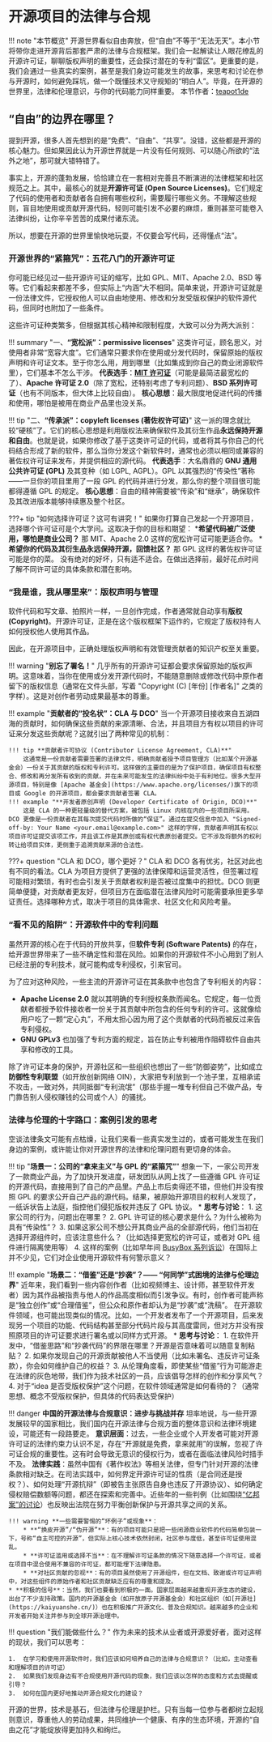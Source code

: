# 开源项目的法律与合规

!!! note "本节概览"
    开源世界看似自由奔放，但“自由”不等于“无法无天”。本小节将带你走进开源背后那套严肃的法律与合规框架。我们会一起解读让人眼花缭乱的开源许可证，聊聊版权声明的重要性，还会探讨潜在的专利“雷区”。更重要的是，我们会通过一些真实的案例，甚至是我们身边可能发生的故事，来思考和讨论在参与开源时，如何避免踩坑，做一个既懂技术又守规矩的“明白人”。毕竟，在开源的世界里，法律和伦理意识，与你的代码能力同样重要。
    本节作者：[teapot1de](https://github.com/teapot1de)

## “自由”的边界在哪里？

提到开源，很多人首先想到的是“免费”、“自由”、“共享”。没错，这些都是开源的核心魅力。但如果因此认为开源世界就是一片没有任何规则、可以随心所欲的“法外之地”，那可就大错特错了。

事实上，开源的蓬勃发展，恰恰建立在一套相对完善且不断演进的法律框架和社区规范之上。其中，最核心的就是**开源许可证 (Open Source Licenses)**。它们规定了代码的使用者和贡献者各自拥有哪些权利，需要履行哪些义务。不理解这些规则，盲目地使用或贡献开源代码，轻则可能引发不必要的麻烦，重则甚至可能卷入法律纠纷，让你辛辛苦苦的成果付诸东流。

所以，想要在开源的世界里愉快地玩耍，不仅要会写代码，还得懂点“法”。

### 开源世界的“紧箍咒”：五花八门的开源许可证

你可能已经见过一些开源许可证的缩写，比如 GPL、MIT、Apache 2.0、BSD 等等。它们看起来都差不多，但实际上“内涵”大不相同。简单来说，开源许可证就是一份法律文件，它授权他人可以自由地使用、修改和分发受版权保护的软件源代码，但同时也附加了一些条件。

这些许可证种类繁多，但根据其核心精神和限制程度，大致可以分为两大派别：

!!! summary "一、**“宽松派”：permissive licenses**"
    这类许可证，顾名思义，对使用者非常“宽容大度”。它们通常只要求你在使用或分发代码时，保留原始的版权声明和许可证文本。至于你怎么用，用到哪里（比如集成到你自己的商业闭源软件里），它们基本不怎么干涉。
    **代表选手**：[**MIT 许可证**](https://opensource.org/license/mit)（可能是最简洁最宽松的了）、**Apache 许可证 2.0**（除了宽松，还特别考虑了专利问题）、**BSD 系列许可证**（也有不同版本，但大体上比较自由）。
    **核心思想**：最大限度地促进代码的传播和使用，哪怕是被用在商业产品里也没关系。

!!! tip "二、**“传承派”：copyleft licenses (著佐权许可证)**"
    这一派的理念就比较“硬核”了。它们的核心思想是利用版权法来确保软件及其衍生作品**永远保持开源和自由**。也就是说，如果你修改了基于这类许可证的代码，或者将其与你自己的代码结合形成了新的软件，那么当你分发这个新软件时，通常也必须以相同或兼容的著佐权许可证来发布，并提供相应的源代码。
    **代表选手**：大名鼎鼎的 **GNU 通用公共许可证 (GPL)** 及其变种（如 LGPL, AGPL）。GPL 以其强烈的“传染性”著称——一旦你的项目里用了一段 GPL 的代码并进行分发，那么你的整个项目很可能都得遵循 GPL 的规定。
    **核心思想**：自由的精神需要被“传染”和“继承”，确保软件及其改进版本能够持续惠及整个社区。

???+ tip "如何选择许可证？这可有讲究！"
    如果你打算自己发起一个开源项目，选择哪个许可证可是个大学问。这取决于你的目标和期望：
    ***希望代码被广泛使用，哪怕是商业公司？** 那 MIT、Apache 2.0 这样的宽松许可证可能更适合你。
    *   **希望你的代码及其衍生品永远保持开源，回馈社区？** 那 GPL 这样的著佐权许可证可能是你的菜。
    没有绝对的好坏，只有适不适合。在做出选择前，最好花点时间了解不同许可证的具体条款和潜在影响。

### “我是谁，我从哪里来”：版权声明与管理

软件代码和写文章、拍照片一样，一旦创作完成，作者通常就自动享有**版权 (Copyright)**。开源许可证，正是在这个版权框架下运作的，它规定了版权持有人如何授权他人使用其作品。

因此，在开源项目中，正确处理版权声明和有效管理贡献者的知识产权至关重要。

!!! warning "**别忘了署名！**"
    几乎所有的开源许可证都会要求保留原始的版权声明。这意味着，当你在使用或分发开源代码时，不能随意删除或修改代码中原作者留下的版权信息（通常在文件头部，写着 "Copyright (C) [年份] [作者名]" 之类的字样）。这是对创作者劳动成果最基本的尊重。

!!! example "**贡献者的“投名状”：CLA 与 DCO**"
    当一个开源项目接收来自五湖四海的贡献时，如何确保这些贡献的来源清晰、合法，并且项目方有权以项目的许可证来分发这些贡献呢？这就引出了两种常见的机制：

    !!! tip **贡献者许可协议 (Contributor License Agreement, CLA)**"
        这通常是一份贡献者需要签署的法律文件，明确贡献者授予项目管理方（比如某个开源基金会）一份关于其贡献的版权和专利许可。这样做的主要目的是为了保护项目，确保项目有权整合、修改和再分发所有收到的贡献，并在未来可能发生的法律纠纷中处于有利地位。很多大型开源项目，特别是像 [Apache 基金会](https://www.apache.org/licenses/)旗下的项目或 Google 的开源项目，都会要求贡献者签署 CLA。
    !!! example "**开发者原创声明 (Developer Certificate of Origin, DCO)**"
        这是 CLA 的一种更轻量级的替代方案，被包括 Linux 内核在内的一些项目所采用。DCO 更像是一份贡献者在其每次提交代码时所做的“保证”。通过在提交信息中加入 "Signed-off-by: Your Name <your.email@example.com>" 这样的字样，贡献者声明其有权以项目许可证提交该项工作，并且该工作是其原创或有权代表原创者提交。它不涉及将额外的权利转让给项目实体，更侧重于追溯贡献来源的合法性。

???+ question "CLA 和 DCO，哪个更好？"
    CLA 和 DCO 各有优劣，社区对此也有不同的看法。CLA 为项目方提供了更强的法律保障和运营灵活性，但签署过程可能相对繁琐，有时也会引发关于贡献者权利是否被过度集中的担忧。DCO 则更简单便捷，对贡献者更友好，但项目方在面临潜在法律风险时可能需要承担更多举证责任。选择哪种方式，取决于项目的具体需求、社区文化和风险考量。

### “看不见的陷阱”：开源软件中的专利问题

虽然开源的核心在于代码的开放共享，但**软件专利 (Software Patents)** 的存在，给开源世界带来了一些不确定性和潜在风险。如果你的开源软件不小心用到了别人已经注册的专利技术，就可能构成专利侵权，引来官司。

为了应对这种风险，一些主流的开源许可证在其条款中也包含了专利相关的内容：

* **Apache License 2.0** 就以其明确的专利授权条款而闻名。它规定，每一位贡献者都授予软件接收者一份关于其贡献中所包含的任何专利的许可。这就像给用户吃了一颗“定心丸”，不用太担心因为用了这个贡献者的代码而被反过来告专利侵权。
* **GNU GPLv3** 也加强了专利方面的规定，旨在防止专利被用作阻碍软件自由共享和修改的工具。

除了许可证本身的保护，开源社区和一些组织也想出了一些“防御姿势”，比如成立**防御性专利联盟**（如开放创新网络 OIN），大家把专利放到一个池子里，互相承诺不攻击，一致对外，共同抵御“专利流氓”（那些手握一堆专利但自己不做产品，专门靠告别人侵权赚钱的公司或个人）的骚扰。

### 法律与伦理的十字路口：案例引发的思考

空谈法律条文可能有点枯燥，让我们来看一些真实发生过的，或者可能发生在我们身边的案例，或许能让你对开源世界的法律和伦理问题有更切身的体会。

!!! tip "**场景一：公司的“拿来主义”与 GPL 的“紧箍咒”**"
    想象一下，一家公司开发了一款商业产品，为了加快开发进度，研发团队从网上找了一些遵循 GPL 许可证的开源代码，直接用到了自己的产品里。产品上市后卖得还不错，但他们并没有按照 GPL 的要求公开自己产品的源代码。结果，被原始开源项目的权利人发现了，一纸诉状告上法庭，指控他们侵犯版权并违反了 GPL 协议。
    * **思考与讨论**：
        1. 这家公司的行为，问题出在哪里？
        2. GPL 许可证的核心要求是什么？为什么被称为具有“传染性”？
        3. 如果这家公司不想公开其商业产品的全部源代码，他们当初在选择开源组件时，应该注意些什么？（比如选择更宽松的许可证，或者对 GPL 组件进行隔离使用等）
        4. 这样的案例（比如早年间 [BusyBox 系列诉讼](https://en.wikipedia.org/wiki/Open_source_license_litigation)）在国际上并不少见，它们对企业使用开源软件有何警示意义？

!!! example "**场景二：“借鉴”还是“抄袭”？—— “何同学”式困境的法律与伦理边界**"
    近年来，我们看到一些内容创作者（比如视频博主、设计师，甚至软件开发者）因为其作品被指责与他人的作品高度相似而引发争议。有时，创作者可能声称是“独立创作”或“合理借鉴”，但公众和原作者却认为是“抄袭”或“洗稿”。
    在开源软件领域，也可能出现类似的情况。比如，一个开发者发布了一个开源项目，后来发现另一个项目的功能、代码结构甚至部分代码片段与其高度雷同，但对方并没有按照原项目的许可证要求进行署名或以同样方式开源。
    * **思考与讨论**：
        1. 在软件开发中，“借鉴思路”和“抄袭代码”的界限在哪里？开源是否意味着可以随意复制粘贴？
        2. 如果你发现自己的开源贡献被他人不当使用（比如未署名、违反许可证条款），你会如何维护自己的权益？
        3. 从伦理角度看，即使某些“借鉴”行为可能游走在法律的灰色地带，我们作为技术社区的一员，应该倡导怎样的创作和分享风气？
        4. 对于“idea 是否受版权保护”这个问题，在软件领域通常是如何看待的？（通常思想、概念不受版权保护，但具体的代码表达受保护）

!!! danger **中国的开源法律与合规意识：进步与挑战并存**
    坦率地说，与一些开源发展较早的国家相比，我们国内在开源法律与合规方面的整体意识和法律环境建设，可能还有一段路要走。
    **意识层面**：过去，一些企业或个人开发者可能对开源许可证的法律约束力认识不足，存在“开源就是免费，拿来就用”的误解，忽视了许可证合规的重要性。这有时会导致无意识的侵权行为，或者在面临法律风险时措手不及。
    **法律实践**：虽然中国有《著作权法》等相关法律，但专门针对开源的法律条款相对缺乏。在司法实践中，如何界定开源许可证的性质（是合同还是授权？）、如何处理“开源抗辩”（即被告主张原告自身也违反了开源协议）、如何确定侵权赔偿数额等问题，都还在探索和完善中。近些年的一些判例（比如围绕[“亿邦案”的讨论](https://www.openatom.org/journalism/detail/VaJxnBsfO5Zc)）也反映出法院在努力平衡创新保护与开源共享之间的关系。

    !!! warning **一些需要警惕的“坏例子”或现象**：
        * **“换皮开源”/“伪开源”**：有的项目可能只是把一些闭源商业软件的代码简单包装一下，号称“自主可控的开源”，但实际上核心技术依然封闭，社区参与度低，甚至许可证使用混乱。
        * **许可证滥用或选择不当**：在不理解许可证条款的情况下随意选择一个许可证，或者在项目中混合使用不兼容的许可证，都可能埋下法律隐患。
        * **对社区贡献的忽视**：有的项目虽然使用了开源组件，但在文档、致谢或许可证声明中，对这些组件的原始作者和社区贡献缺乏应有的尊重和提及。
    * **积极的信号**：当然，我们也要看到积极的一面。国家层面越来越重视开源生态的建设，出台了不少支持政策。国内的开源基金会（如开放原子开源基金会）和社区组织（如[开源社](https://kaiyuanshe.cn/)）也在积极推广开源文化、普及合规知识。越来越多的企业和开发者开始关注并参与到全球开源治理中。

!!! question "我们能做些什么？"
    作为未来的技术从业者或开源爱好者，面对这样的现状，我们可以思考：

    1.  在学习和使用开源软件时，我们应该如何培养自己的法律与合规意识？（比如，主动查看和理解项目的许可证）
    2.  如果我们发现身边有不合规使用开源代码的现象，我们应该以怎样的态度和方式去提醒或引导？
    3.  如何在国内更好地推动开源合规文化的建设？

开源的世界，技术是基石，但法律与伦理是护栏。只有当每一位参与者都树立起规则意识，尊重他人的劳动成果，共同维护一个健康、有序的生态环境，开源的“自由之花”才能绽放得更加持久和绚烂。
